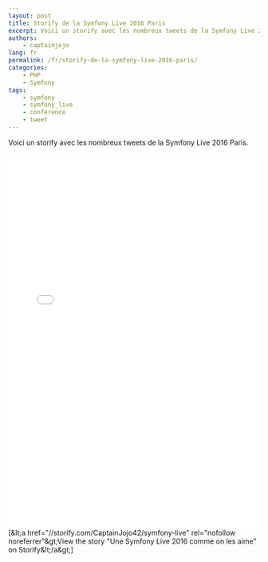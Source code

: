 ```yaml
---
layout: post
title: Storify de la Symfony Live 2016 Paris
excerpt: Voici un storify avec les nombreux tweets de la Symfony Live 2016 Paris.
authors: 
    - captainjojo
lang: fr
permalink: /fr/storify-de-la-symfony-live-2016-paris/
categories:
    - PHP
    - Symfony
tags:
    - symfony
    - symfony_live
    - conférence
    - tweet
---
```


Voici un storify avec les nombreux tweets de la Symfony Live 2016 Paris.

<div class="storify"><iframe width="100%" height="750" src="//storify.com/CaptainJojo42/symfony-live/embed?header=false" frameborder="no" allowtransparency="true"></iframe><script src="//storify.com/CaptainJojo42/symfony-live.js?header=false"></script><br />
<noscript>[&amp;lt;a href="//storify.com/CaptainJojo42/symfony-live" rel="nofollow noreferrer"&amp;gt;View the story "Une Symfony Live 2016 comme on les aime" on Storify&amp;lt;/a&amp;gt;]</noscript>
</div>
